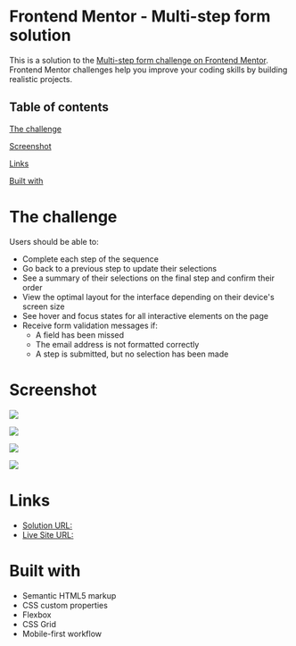 # Frontend Mentor - Multi-step form solution

This is a solution to the
[Multi-step form challenge on Frontend Mentor](https://www.frontendmentor.io/challenges/multistep-form-YVAnSdqQBJ).
Frontend Mentor challenges help you improve your coding skills by building
realistic projects.

## Table of contents

[The challenge](#the-challenge)

[Screenshot](#screenshot)

[Links](#links)

[Built with](#built-with)

# The challenge

Users should be able to:

-   Complete each step of the sequence
-   Go back to a previous step to update their selections
-   See a summary of their selections on the final step and confirm their order
-   View the optimal layout for the interface depending on their device's screen
    size
-   See hover and focus states for all interactive elements on the page
-   Receive form validation messages if:
    -   A field has been missed
    -   The email address is not formatted correctly
    -   A step is submitted, but no selection has been made

# Screenshot

![](./screenshot1.jpg)

![](./screenshot2.jpg)

![](./screenshot3.jpg)

![](./screenshot4.jpg)

# Links

-   [Solution URL:](https://github.com/kolostring/multi-step-form-main)
-   [Live Site URL:](https://kolostring.github.io/multi-step-form-main/)

# Built with

-   Semantic HTML5 markup
-   CSS custom properties
-   Flexbox
-   CSS Grid
-   Mobile-first workflow
